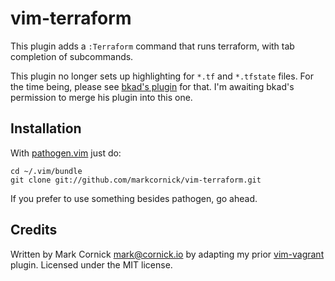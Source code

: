 # vim-terraform

This plugin adds a `:Terraform` command that runs terraform, with tab
completion of subcommands.

This plugin no longer sets up highlighting for `*.tf` and `*.tfstate`
files. For the time being, please see [bkad's
plugin](https://github.com/bkad/vim-terraform.git) for that. I'm
awaiting bkad's permission to merge his plugin into this one.

## Installation

With [pathogen.vim](https://github.com/tpope/vim-pathogen) just do:

    cd ~/.vim/bundle
    git clone git://github.com/markcornick/vim-terraform.git

If you prefer to use something besides pathogen, go ahead.

## Credits

Written by Mark Cornick <mark@cornick.io> by adapting my prior
[vim-vagrant](https://github.com/markcornick/vim-vagrant) plugin. Licensed
under the MIT license.
